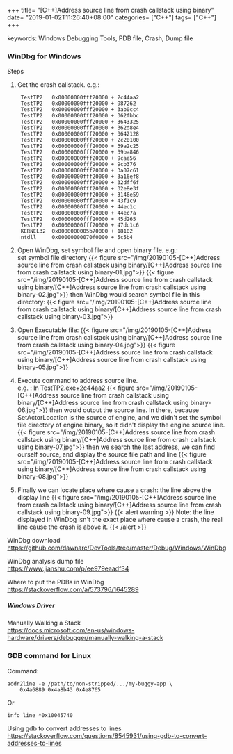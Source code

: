 +++
title= "[C++]Address source line from crash callstack using binary"
date= "2019-01-02T11:26:40+08:00"
categories= ["C++"]
tags= ["C++"]
+++

keywords: Windows Debugging Tools, PDB file, Crash, Dump file

### WinDbg for Windows

Steps

1. Get the crash callstack. e.g.:

		TestTP2   0x00000000fff20000 + 2c44aa2 
		TestTP2   0x00000000fff20000 + 987262  
		TestTP2   0x00000000fff20000 + 3ab0cc4 
		TestTP2   0x00000000fff20000 + 362fbbc 
		TestTP2   0x00000000fff20000 + 3643325 
		TestTP2   0x00000000fff20000 + 362d8e4 
		TestTP2   0x00000000fff20000 + 3642128 
		TestTP2   0x00000000fff20000 + 2c20100 
		TestTP2   0x00000000fff20000 + 39a2c25 
		TestTP2   0x00000000fff20000 + 39ba846 
		TestTP2   0x00000000fff20000 + 9cae56  
		TestTP2   0x00000000fff20000 + 9cb376  
		TestTP2   0x00000000fff20000 + 3a07c61 
		TestTP2   0x00000000fff20000 + 3a16ef8 
		TestTP2   0x00000000fff20000 + 32dff6f 
		TestTP2   0x00000000fff20000 + 32e8e3f 
		TestTP2   0x00000000fff20000 + 3146e59 
		TestTP2   0x00000000fff20000 + 43f1c9  
		TestTP2   0x00000000fff20000 + 44ec1c  
		TestTP2   0x00000000fff20000 + 44ec7a  
		TestTP2   0x00000000fff20000 + 45d265  
		TestTP2   0x00000000fff20000 + 47dc1c6 
		KERNEL32  0x0000000005b70000 + 18102   
		ntdll     0x00000000070f0000 + 5c5b4   

2. Open WinDbg, set symbol file and open binary file. e.g.:  
set symbol file directory
{{< figure src="/img/20190105-[C++]Address source line from crash callstack using binary/[C++]Address source line from crash callstack using binary-01.jpg">}}
{{< figure src="/img/20190105-[C++]Address source line from crash callstack using binary/[C++]Address source line from crash callstack using binary-02.jpg">}}
then WinDbg would search symbol file in this directory:
{{< figure src="/img/20190105-[C++]Address source line from crash callstack using binary/[C++]Address source line from crash callstack using binary-03.jpg">}}
3. Open Executable file:
{{< figure src="/img/20190105-[C++]Address source line from crash callstack using binary/[C++]Address source line from crash callstack using binary-04.jpg">}}
{{< figure src="/img/20190105-[C++]Address source line from crash callstack using binary/[C++]Address source line from crash callstack using binary-05.jpg">}}
4. Execute command to address source line.  
e.g. : ln TestTP2.exe+2c44aa2
{{< figure src="/img/20190105-[C++]Address source line from crash callstack using binary/[C++]Address source line from crash callstack using binary-06.jpg">}}
then would output the source line. In there, because SetActorLocation is the source of engine, and we didn't set the symbol file directory of engine binary, so it didn't display the engine source line.
{{< figure src="/img/20190105-[C++]Address source line from crash callstack using binary/[C++]Address source line from crash callstack using binary-07.jpg">}}
then we search the last address, we can find ourself source, and display the source file path and line
{{< figure src="/img/20190105-[C++]Address source line from crash callstack using binary/[C++]Address source line from crash callstack using binary-08.jpg">}}
5. Finally we can locate place where cause a crash: the line above the display line 
{{< figure src="/img/20190105-[C++]Address source line from crash callstack using binary/[C++]Address source line from crash callstack using binary-09.jpg">}}
{{< alert warning >}}
Note: the line displayed in WinDbg isn't the exact place where cause a crash, the real line cause the crash is above it.
{{< /alert >}}

WinDbg download  
https://github.com/dawnarc/DevTools/tree/master/Debug/Windows/WinDbg

WinDbg analysis dump file  
https://www.jianshu.com/p/ee979eaadf34

Where to put the PDBs in WinDbg  
https://stackoverflow.com/a/573796/1645289

##### Windows Driver

Manually Walking a Stack  
https://docs.microsoft.com/en-us/windows-hardware/drivers/debugger/manually-walking-a-stack

### GDB command for Linux

Command:

	addr2line -e /path/to/non-stripped/.../my-buggy-app \
		0x4a6889 0x4a8b43 0x4e8765

Or
		
	info line *0x10045740

Using gdb to convert addresses to lines  
https://stackoverflow.com/questions/8545931/using-gdb-to-convert-addresses-to-lines